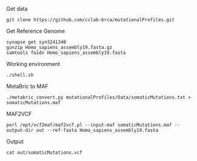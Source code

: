 
Get data
```
git clone https://github.com/cclab-brca/mutationalProfiles.git
```

Get Reference Genome
```
synapse get syn3241340
gunzip Homo_sapiens_assembly19.fasta.gz
samtools faidx Homo_sapiens_assembly19.fasta
```

Working environment
```
./shell.sh
```


MetaBric to MAF
```
./metabric_convert.py mutationalProfiles/Data/somaticMutations.txt > somaticMutations.maf
```


MAF2VCF
```
perl /opt/vcf2maf/maf2vcf.pl --input-maf somaticMutations.maf --output-dir out --ref-fasta Homo_sapiens_assembly19.fasta
```

Output
```
cat out/somaticMutations.vcf
```